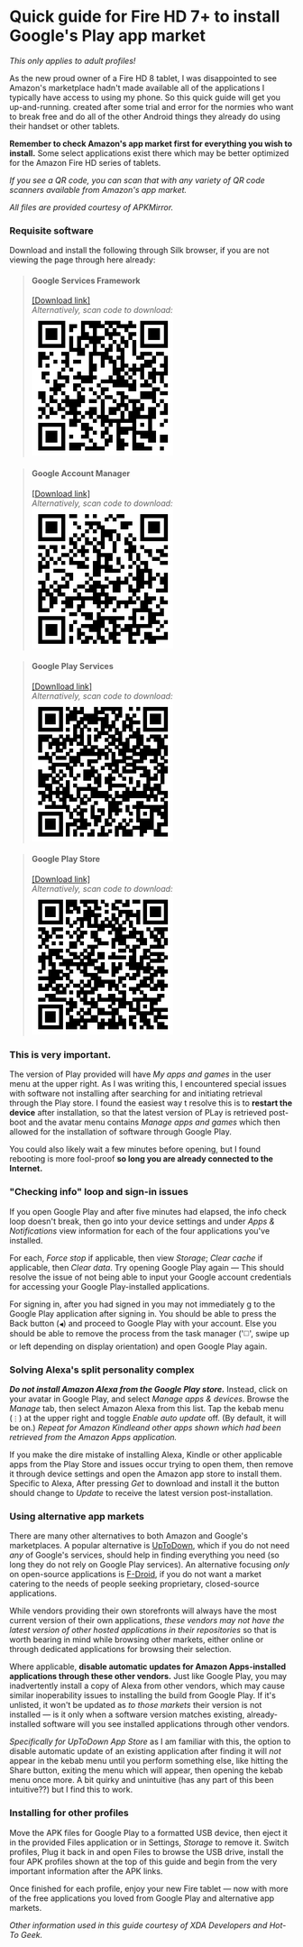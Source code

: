 # Quick guide for Fire HD 7+ to install Google's Play app market
_*This only applies to adult profiles!*_  

As the new proud owner of a Fire HD 8 tablet, I was disappointed to see Amazon's marketplace hadn't made available all of the applications I typically have access to using my phone. So this quick guide will get you up-and-running. created after some trial and error for the normies who want to break free and do all of the other Android things they already do using their handset or other tablets.  

**Remember to check Amazon's app market first for everything you wish to install.** Some select applications exist there which may be better optimized for the Amazon Fire HD series of tablets.  

_If you see a QR code, you can scan that with any variety of QR code scanners available from Amazon's app market._  

_All files are provided courtesy of APKMirror._

### Requisite software
Download and install the following through Silk browser, if you are not viewing the page through here already:
> #### Google Services Framework
> [[Download link]](https://www.apkmirror.com/apk/google-inc/google-services-framework/google-services-framework-7-1-2-release/google-services-framework-7-1-2-android-apk-download/)  
> _Alternatively, scan code to download:_  
> ![Google Service Framework, courtesy of APKMirror.](https://github.com/Hebgbs/Hebgbs.github.io/blob/master/QRcodes/FireHD8/GSvcF.png?raw=true)

> #### Google Account Manager
> [[Download link]](https://www.apkmirror.com/wp-content/themes/APKMirror/download.php?id=193911)  
> _Alternatively, scan code to download:_  
> ![Google Account Manager, courtesy of APKMirror.](https://github.com/Hebgbs/Hebgbs.github.io/blob/master/QRcodes/FireHD8/GAcctM.png?raw=true)

> #### Google Play Services
> [[Downlload link]](https://www.apkmirror.com/wp-content/themes/APKMirror/download.php?id=2348187&forcebaseapk)  
> _Alternatively, scan code to download:_  
> ![Google Play Services, courtesy of APKMirror](https://github.com/Hebgbs/Hebgbs.github.io/blob/master/QRcodes/FireHD8/GPlayS.png?raw=true)

> #### Google Play Store
> [[Download link]](https://www.apkmirror.com/wp-content/themes/APKMirror/download.php?id=2371237&forcebaseapk)  
> _Alternatively, scan code to download:_  
> ![Google Play Store, courtesy of APKMirror](https://github.com/Hebgbs/Hebgbs.github.io/blob/master/QRcodes/FireHD8/GPlay.png?raw=true)

### This is very important.
The version of Play provided will have _My apps and games_ in the user menu at the upper right. As I was writing this, I encountered special issues with software not installing after searching for and initiating retrieval through the Play store. I found the easiest way t resolve this is to **restart the device** after installation, so that the latest version of PLay is retrieved post-boot and the avatar menu contains _Manage apps and games_ which then allowed for the installation of software through Google Play.  

You could also likely wait a few minutes before opening, but I found rebooting is more fool-proof **so long you are already connected to the Internet.**

### "Checking info" loop and sign-in issues
If you open Google Play and after five minutes had elapsed, the info check loop doesn't break, then go into your device settings and under _Apps & Notifications_ view information for each of the four applications you've installed.  

For each, _Force stop_ if applicable, then view _Storage_; _Clear cache_ if applicable, then _Clear data_. Try opening Google Play again — This should resolve the issue of not being able to input your Google account credentials for accessing your Google Play-installed applications.  

For signing in, after you had signed in you may not immediately g to the Google Play application after signing in. You should be able to press the Back button (`◀`) and proceed to Google Play with your account. Else you should be able to remove the process from the task manager ('◻️', swipe up or left depending on display orientation) and open Google Play again.

### Solving Alexa's split personality complex
***Do not install Amazon Alexa from the Google Play store.*** Instead, click on your avatar in Google Play, and select _Manage apps & devices_. Browse the _Manage_ tab, then select Amazon Alexa from this list. Tap the kebab menu (`⋮`) at the upper right and toggle _Enable auto update_ off. (By default, it will be on.) _Repeat for Amazon Kindleand other apps shown which had been retrieved from the Amazon Apps application._  

If you make the dire mistake of installing Alexa, Kindle or other applicable apps from the Play Store and issues occur trying to open them, then remove it through device settings and open the Amazon app store to install them. Specific to Alexa, After pressing _Get_ to download and install it the button should change to _Update_ to receive the latest version post-installation.

### Using alternative app markets
There are many other alternatives to both Amazon and Google's marketplaces. A popular alternative is [UpToDown](https://uptodown-android.en.uptodown.com/android), which if you do not need _any_ of Google's services, should help in finding everything you need (so long they do not rely on Google Play services). An alternative focusing _only_ on open-source applications is [F-Droid](https://www.f-droid.org), if you do not want a market catering to the needs of people seeking proprietary, closed-source applications.  

While vendors providing their own storefronts will always have the most current version of their own applications, _these vendors may not have the latest version of other hosted applications in their repositories_ so that is worth bearing in mind while browsing other markets, either online or through dedicated applications for browsing their selection.  

Where applicable, **disable automatic updates for Amazon Apps-installed applications through these other vendors.** Just like Google Play, you may inadvertently install a copy of Alexa from other vendors, which may cause similar inoperability issues to installing the build from Google Play. If it's unlisted, it won't be updated as _to those markets_ their version is not installed — is it only when a software version matches existing, already-installed software will you see installed applications through other vendors.  

_Specifically for UpToDown App Store_ as I am familiar with this, the option to disable automatic update of an existing application after finding it will _not_ appear in the kebab menu until you perform something else, like hitting the Share button, exiting the menu which will appear, then opening the kebab menu once more. A bit quirky and unintuitive (has any part of this been intuitive??) but I find this to work.

### Installing for other profiles
Move the APK files for Google Play to a formatted USB device, then eject it in the provided Files application or in Settings, _Storage_ to remove it. Switch profiles, Plug it back in and open Files to browse the USB drive, install the four APK profiles shown at the top of this guide and begin from the very important information after the APK links.  

Once finished for each profile, enjoy your new Fire tablet — now with more of the free applications you loved from Google Play and alternative app markets.  

_Other information used in this guide courtesy of XDA Developers and Hot-To Geek._
